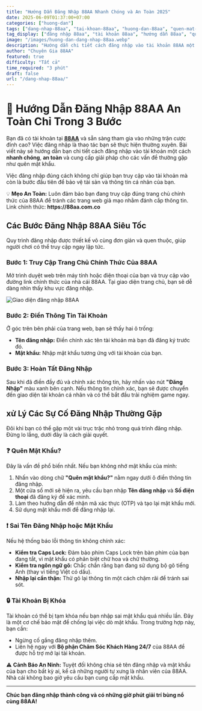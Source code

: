 ```yaml
---
title: "Hướng Dẫn Đăng Nhập 88AA Nhanh Chóng và An Toàn 2025"
date: 2025-06-09T01:37:00+07:00
categories: ["huong-dan"]
tags: ["dang-nhap-88aa", "tai-khoan-88aa", "huong-dan-88aa", "quen-mat-khau-88aa"]
tag_display: ["đăng nhập 88aa", "tài khoản 88aa", "hướng dẫn 88aa", "quên mật khẩu 88aa"]
image: "/images/huong-dan-dang-nhap-88aa.webp"
description: "Hướng dẫn chi tiết cách đăng nhập vào tài khoản 88AA một cách an toàn và nhanh chóng. Bao gồm cách xử lý các sự cố thường gặp như quên mật khẩu."
author: "Chuyên Gia 88AA"
featured: true
difficulty: "Tất cả"
time_required: "3 phút"
draft: false
url: "/dang-nhap-88aa/"
---
```


# 🔑 Hướng Dẫn Đăng Nhập 88AA An Toàn Chỉ Trong 3 Bước

Bạn đã có tài khoản tại **[88AA](https://88aa.com.co)** và sẵn sàng tham gia vào những trận cược đỉnh cao? Việc đăng nhập là thao tác bạn sẽ thực hiện thường xuyên. Bài viết này sẽ hướng dẫn bạn chi tiết cách đăng nhập vào tài khoản một cách **nhanh chóng**, **an toàn** và cung cấp giải pháp cho các vấn đề thường gặp như quên mật khẩu.

Việc đăng nhập đúng cách không chỉ giúp bạn truy cập vào tài khoản mà còn là bước đầu tiên để bảo vệ tài sản và thông tin cá nhân của bạn.

<div class="highlight-box">
💡 <strong>Mẹo An Toàn:</strong> Luôn đảm bảo bạn đang truy cập đúng trang chủ chính thức của 88AA để tránh các trang web giả mạo nhằm đánh cắp thông tin. Link chính thức: <strong>https://88aa.com.co</strong>
</div>

## Các Bước Đăng Nhập 88AA Siêu Tốc

Quy trình đăng nhập được thiết kế vô cùng đơn giản và quen thuộc, giúp người chơi có thể truy cập ngay lập tức.

### Bước 1: Truy Cập Trang Chủ Chính Thức Của 88AA

Mở trình duyệt web trên máy tính hoặc điện thoại của bạn và truy cập vào đường link chính thức của nhà cái 88AA. Tại giao diện trang chủ, bạn sẽ dễ dàng nhìn thấy khu vực đăng nhập.

![Giao diện đăng nhập 88AA](/images/giao-dien-dang-nhap-88aa.webp)

### Bước 2: Điền Thông Tin Tài Khoản

Ở góc trên bên phải của trang web, bạn sẽ thấy hai ô trống:
- **Tên đăng nhập:** Điền chính xác tên tài khoản mà bạn đã đăng ký trước đó.
- **Mật khẩu:** Nhập mật khẩu tương ứng với tài khoản của bạn.
### Bước 3: Hoàn Tất Đăng Nhập

Sau khi đã điền đầy đủ và chính xác thông tin, hãy nhấn vào nút **"Đăng Nhập"** màu xanh bên cạnh. Nếu thông tin chính xác, bạn sẽ được chuyển đến giao diện tài khoản cá nhân và có thể bắt đầu trải nghiệm game ngay.

##  xử Lý Các Sự Cố Đăng Nhập Thường Gặp

Đôi khi bạn có thể gặp một vài trục trặc nhỏ trong quá trình đăng nhập. Đừng lo lắng, dưới đây là cách giải quyết.

### ❓ Quên Mật Khẩu?
Đây là vấn đề phổ biến nhất. Nếu bạn không nhớ mật khẩu của mình:
1.  Nhấn vào dòng chữ **"Quên mật khẩu?"** nằm ngay dưới ô điền thông tin đăng nhập.
2.  Một cửa sổ mới sẽ hiện ra, yêu cầu bạn nhập **Tên đăng nhập** và **Số điện thoại** đã đăng ký để xác minh.
3.  Làm theo hướng dẫn để nhận mã xác thực (OTP) và tạo lại mật khẩu mới.
4.  Sử dụng mật khẩu mới để đăng nhập lại.

### ❗ Sai Tên Đăng Nhập hoặc Mật Khẩu
Nếu hệ thống báo lỗi thông tin không chính xác:
-   **Kiểm tra Caps Lock:** Đảm bảo phím Caps Lock trên bàn phím của bạn đang tắt, vì mật khẩu có phân biệt chữ hoa và chữ thường.
-   **Kiểm tra ngôn ngữ gõ:** Chắc chắn rằng bạn đang sử dụng bộ gõ tiếng Anh (thay vì tiếng Việt có dấu).
-   **Nhập lại cẩn thận:** Thử gõ lại thông tin một cách chậm rãi để tránh sai sót.

### 🔒 Tài Khoản Bị Khóa
Tài khoản có thể bị tạm khóa nếu bạn nhập sai mật khẩu quá nhiều lần. Đây là một cơ chế bảo mật để chống lại việc dò mật khẩu. Trong trường hợp này, bạn cần:
-   Ngừng cố gắng đăng nhập thêm.
-   Liên hệ ngay với **Bộ phận Chăm Sóc Khách Hàng 24/7** của 88AA để được hỗ trợ mở lại tài khoản.

<div class="warning-box">
⚠️ <strong>Cảnh Báo An Ninh:</strong> Tuyệt đối không chia sẻ tên đăng nhập và mật khẩu của bạn cho bất kỳ ai, kể cả những người tự xưng là nhân viên của 88AA. Nhà cái không bao giờ yêu cầu bạn cung cấp mật khẩu.
</div>

---

**Chúc bạn đăng nhập thành công và có những giờ phút giải trí bùng nổ cùng 88AA!**